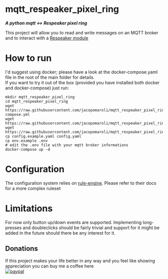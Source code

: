 # mqtt_respeaker_pixel_ring
***A python mqtt <-> Respeaker pixel ring***

This project will allow you to read and write messages on an MQTT broker and to interact with a [Respeaker module](https://wiki.seeedstudio.com/ReSpeaker_6-Mic_Circular_Array_kit_for_Raspberry_Pi/)

# How to run
I'd suggest using docker; please have a look at the docker-compose.yaml file in the root of the main folder for details.  
If you want to try it out of the box (provided you have installed both docker and docker-compose) just run:
```
mkdir mqtt_respeaker_pixel_ring
cd mqtt_respeaker_pixel_ring
wget https://raw.githubusercontent.com/jacopomaroli/mqtt_respeaker_pixel_ring/master/docker-compose.yml
wget https://raw.githubusercontent.com/jacopomaroli/mqtt_respeaker_pixel_ring/master/config.example.yaml
wget https://raw.githubusercontent.com/jacopomaroli/mqtt_respeaker_pixel_ring/master/env.example
cp config.example.yaml config.yaml
cp env.example .env
# edit the .env file with your mqtt broker informations
docker-compose up -d
```

# Configuration
The configuration system relies on [rule-engine](https://zerosteiner.github.io/rule-engine/). Please refer to their docs for a more complex ruleset

# Limitations
For now only button up/down events are supported. Implementing long-presses and doubleclicks should be fairly trivial and support for it might be added in the future should there be any interest for it.

## Donations
If this project makes your life better in any way and you feel like showing appreciation you can buy me a coffee here  
[![paypal](https://www.paypalobjects.com/en_US/i/btn/btn_donateCC_LG.gif)](https://www.paypal.com/cgi-bin/webscr?cmd=_s-xclick&hosted_button_id=MNGDSC849AS6A)
